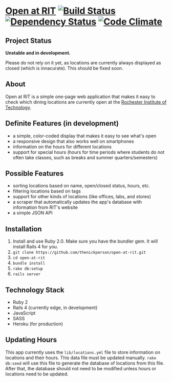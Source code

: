 # [Open at RIT](http://openatrit.herokuapp.com) [![Build Status](https://secure.travis-ci.org/thenickperson/open-at-rit.png?branch=master)](http://travis-ci.org/thenickperson/open-at-rit) [![Dependency Status](https://gemnasium.com/thenickperson/open-at-rit.png)](https://gemnasium.com/thenickperson/open-at-rit) [![Code Climate](https://codeclimate.com/github/thenickperson/open-at-rit.png)](https://codeclimate.com/github/thenickperson/open-at-rit)

## Project Status
__Unstable and in development.__

Please do not rely on it yet, as locations are currently always displayed as
closed (which is innacurate). This should be fixed soon.

## About
Open at RIT is a simple one-page web application that makes it easy to check
which dining locations are currently open at the [Rochester Institute of
Technology](https://www.rit.edu).

## Definite Features (in development)
- a simple, color-coded display that makes it easy to see what's open
- a responsive design that also works well on smartphones
- information on the hours for different locations
- support for special hours (hours for time periods where students do not often
  take classes, such as breaks and summer quarters/semesters)

## Possible Features
- sorting locations based on name, open/closed status, hours, etc.
- filtering locations based on tags
- support for other kinds of locations (like offices, labs, and stores)
- a scraper that automatically updates the app's database with information from
  RIT's website
- a simple JSON API

## Installation
1. Install and use Ruby 2.0. Make sure you have the bundler gem. It will
   install Rails 4 for you.
2. `git clone https://github.com/thenickperson/open-at-rit.git`
3. `cd open-at-rit`
4. `bundle install`
5. `rake db:setup`
6. `rails server`

## Technology Stack
- Ruby 2
- Rails 4 (currently edge, in development)
- JavaScript
- SASS
- Heroku (for production)

## Updating Hours
This app currently uses the `lib/locations.yml` file to store information on
locations and their hours. This data file must be updated manually. `rake
db:seed` will use this file to generate the database of locations from this
file. After that, the database should not need to be modified unless hours
or locations need to be updated.
